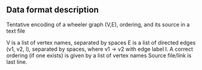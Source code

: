 ## Data format description

Tentative encoding of a wheeler graph (V,E), ordering, and its source in a text file

V is a list of vertex names, separated by spaces
E is a list of directed edges (v1, v2, l), separated by spaces, where v1 -> v2 with edge label l.
A correct ordering (if one exists) is given by a list of vertex names
Source file/link is last line.
